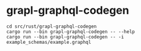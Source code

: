 # grapl-graphql-codegen

```
cd src/rust/grapl-graphql-codegen
cargo run --bin grapl-graphql-codegen -- --help
cargo run --bin grapl-graphql-codegen -- -i example_schemas/example.graphql 
```